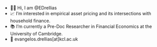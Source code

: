 * 👋🏻 Hi, I am @EDrellias
* 📈 I’m interested in empirical asset pricing and its intersections with household finance.
* 📚 I’m currently a Pre-Doc Researcher in Financial Economics at the University of Cambridge.
* 📧 evangelos.drellias[at]kcl.ac.uk
